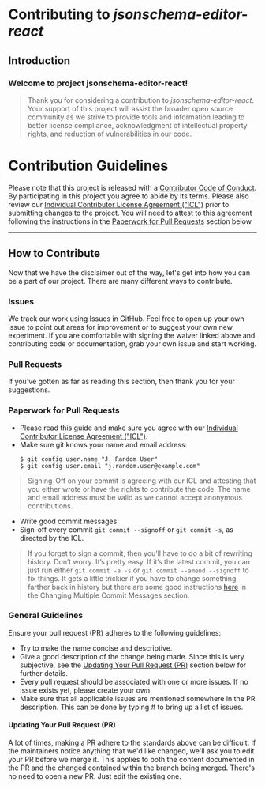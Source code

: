 # Contributing to *jsonschema-editor-react*

## Introduction

### Welcome to project jsonschema-editor-react!

>Thank you for considering a contribution to *jsonschema-editor-react*. Your support of this project will assist the broader open source community as we strive to provide tools and information leading to better license compliance, acknowledgment of intellectual property rights, and reduction of vulnerabilities in our code.

# Contribution Guidelines

Please note that this project is released with a [Contributor Code of Conduct](CODE_OF_CONDUCT.md). By participating in this project you agree to abide by its terms. Please also review our [Individual Contributor License Agreement ("ICL")](INDIVIDUAL_CONTRIBUTOR_LICENSE.md) prior to submitting changes to the project.  You will need to attest to this agreement following the instructions in the [Paperwork for Pull Requests](#paperwork-for-pull-requests) section below.

---
## How to Contribute

Now that we have the disclaimer out of the way, let's get into how you can be a part of our project. There are many different ways to contribute.

### Issues

We track our work using Issues in GitHub. Feel free to open up your own issue to point out areas for improvement or to suggest your own new experiment. If you are comfortable with signing the waiver linked above and contributing code or documentation, grab your own issue and start working.

### Pull Requests

If you've gotten as far as reading this section, then thank you for your suggestions.

### Paperwork for Pull Requests

* Please read this guide and make sure you agree with our [Individual Contributor License Agreement ("ICL")](INDIVIDUAL_CONTRIBUTOR_LICENSE.md).
* Make sure git knows your name and email address:
   ```
   $ git config user.name "J. Random User"
   $ git config user.email "j.random.user@example.com"
   ```
> Signing-Off on your commit is agreeing with our ICL and attesting that you either wrote or have the rights to contribute the code. The name and email address must be valid as we cannot accept anonymous contributions.
* Write good commit messages
* Sign-off every commit `git commit --signoff` or `git commit -s`, as directed by the ICL.

> If you forget to sign a commit, then you’ll have to do a bit of rewriting history. Don’t worry. It’s pretty easy. If it’s the latest commit, you can just run either `git commit -a -s` or `git commit --amend --signoff` to fix things. It gets a little trickier if you have to change something farther back in history but there are some good instructions [here](https://git-scm.com/book/en/v2/Git-Tools-Rewriting-History) in the Changing Multiple Commit Messages section.

### General Guidelines

Ensure your pull request (PR) adheres to the following guidelines:

* Try to make the name concise and descriptive.
* Give a good description of the change being made. Since this is very subjective, see the [Updating Your Pull Request (PR)](#updating-your-pull-request-pr) section below for further details.
* Every pull request should be associated with one or more issues. If no issue exists yet, please create your own.
* Make sure that all applicable issues are mentioned somewhere in the PR description. This can be done by typing # to bring up a list of issues.

#### Updating Your Pull Request (PR)

A lot of times, making a PR adhere to the standards above can be difficult. If the maintainers notice anything that we'd like changed, we'll ask you to edit your PR before we merge it. This applies to both the content documented in the PR and the changed contained within the branch being merged. There's no need to open a new PR. Just edit the existing one.

[email]: mailto:opensource@optum.com
